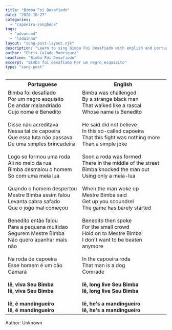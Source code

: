 ```yaml
---
title: "Bimba Foi Desafiado"
date: "2020-10-27"
categories:
  - "capoeira-songbook"
tags:
  - "advanced"
  - "ladainha"
layout: "song-post-layout.njk"
description: "Learn to sing Bimba Foi Desafiado with english and portuguese translations along with a video to help you learn."
author: "Chris Calado Rodriguez"
headline: "Bimba Foi Desafiado"
excerpt: "Bimba foi desafiado Por um negro esquisito"
type: "song-post"
---
```


<table class="capoeira-table">
    <tr class="header-row">
        <th>Portuguese</th>
        <th>English</th>
    </tr>
    <tr>
        <td>Bimba foi desafiado<br>
Por um negro esquisito<br>
De andar malandriado<br>
Cujo nome é Benedito<br><br>
Disse não acreditava<br>
Nessa tal de capoeira<br>
Que essa luta não passava<br>
De uma simples brincadeira<br><br>
Logo se formou uma roda<br>
Ali no meio da rua<br>
Bimba desmaiou o homem<br>
Só com uma meia lua<br><br>
Quando o homem despertou<br>
Mestre Bimba assim falou<br>
Levanta cabra safado<br>
Que o jogo mal começou<br><br>
Benedito então falou<br>
Para a pequena multidao<br>
Segurem Mestre Bimba<br>
Não quero apanhar mais não<br><br>
Na roda de capoeira<br>
Esse homem é um cão<br>
Camará<br><br>
<strong>Iê, viva Seu Bimba</strong><br>
<strong>Iê, viva Seu Bimba</strong><br><br>
<strong>Iê, é mandingueiro</strong><br>
<strong>Iê, é mandingueiro</strong></td>
        <td>Bimba was challenged<br>
By a strange black man<br>
That walked like a rascal<br>
Whose name is Benedito<br><br>
He said did not believe<br>
In this so-called capoeira<br>
That this fight was nothing more<br>
Than a simple joke<br><br>
Soon a roda was formed<br>
There in the middle of the street<br>
Bimba knocked the man out<br>
Using only a meia-lua<br><br>
When the man woke up<br>
Mestre Bimba said<br>
Get up you scoundrel<br>
The game has barely started<br><br>
Benedito then spoke<br>
For the small crowd<br>
Hold on to Mestre Bimba<br>
I don't want to be beaten anymore<br><br>
In the capoeira roda<br>
That man is a dog<br>
Comrade<br><br>
<strong>Iê, long live Seu Bimba</strong><br>
<strong>Iê, long live Seu Bimba</strong><br><br>
<strong>Iê, he's a mandingueiro</strong><br>
<strong>Iê, he's a mandingueiro</strong></td>
    </tr>
</table>
<figcaption>
Author: Unknown
</figcaption>